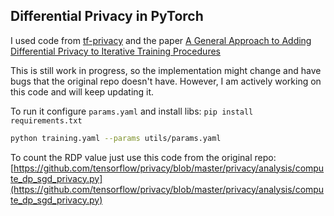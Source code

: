## Differential Privacy in PyTorch

I used code from [tf-privacy](https://github.com/tensorflow/privacy) and the paper
[A General Approach to Adding Differential Privacy to Iterative Training Procedures](https://arxiv.org/abs/1812.06210)

This is still work in progress, so the implementation might change and have bugs
that the original repo doesn't have. However, I am actively working on this code and will keep updating it.

To run it configure `params.yaml` and install libs: `pip install requirements.txt`

```bash
python training.yaml --params utils/params.yaml
``` 

To count the RDP value just use this code from the original repo: [https://github.com/tensorflow/privacy/blob/master/privacy/analysis/compute_dp_sgd_privacy.py](https://github.com/tensorflow/privacy/blob/master/privacy/analysis/compute_dp_sgd_privacy.py)

